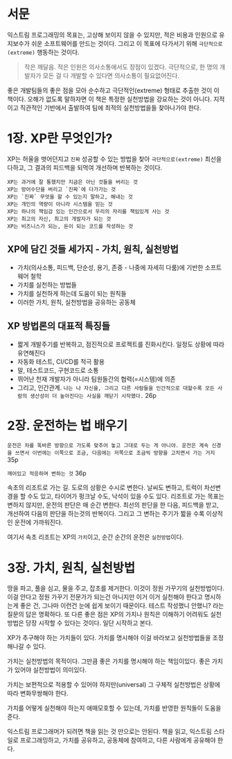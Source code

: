 # 서문

익스트림 프로그래밍의 목표는, 고상해 보이지 않을 수 있지만, 적은 비용과 인원으로 유지보수가 쉬운 소프트웨어를 만드는 것이다. 그리고 이 목표에 다가서기 위해 `극단적으로(extreme)` 행동하는 것이다.

> 작은 깨달음. 적은 인원은 의사소통에서도 장점이 있겠다. 극단적으로, 한 명의 개발자가 모든 걸 다 개발할 수 있다면 의사소통이 필요없어진다.

좋은 개발팀들의 좋은 점을 모아 순수하고 극단적인(extreme) 형태로 추출한 것이 이 책이다.
오해가 없도록 말하자면 이 책은 특정한 실천방법을 강요하는 것이 아니다. 지적이고 직관적인 기반에서 출발하여 팀에 최적의 실천방법을들 찾아나가야 한다.

# 1장. XP란 무엇인가?

XP는 허울을 벗어던지고 `진짜` 성공할 수 있는 방법을 찾아 `극단적으로(extreme)` 최선을 다하고, 그 결과의 피드백을 되먹여 개선하며 반복하는 것이다.

```
XP는 과거에 잘 통했지만 지금은 아닌 것들을 버리는 것
XP는 방어수단을 버리고 `진짜`에 다가가는 것
XP는 `진짜` 무엇을 할 수 있는지 말하고, 해내는 것
XP는 개인의 역량이 아니라 시스템을 믿는 것
XP는 하나의 책임감 있는 인간으로서 우리의 자리를 책임있게 사는 것
XP는 최고의 자신, 최고의 개발자가 되는 것
XP는 비즈니스가 되는, 돈이 되는 코드를 작성하는 것
```

## XP에 담긴 것들 세가지 - 가치, 원칙, 실천방법

- 가치(의사소통, 피드백, 단순성, 용기, 존중 - 나중에 자세히 다룸)에 기반한 소프트웨어 철학
- 가치를 실천하는 방법들
- 가치를 실천하게 하는데 도움이 되는 원칙들
- 이러한 가치, 원칙, 실천방법을 공유하는 공동체

## XP 방법론의 대표적 특징들

- 짧게 개발주기를 반복하고, 점진적으로 프로젝트를 진화시킨다. 일정도 상황에 따라 유연해진다
- 자동화 테스트, CI/CD를 적극 활용
- 말, 테스트코드, 구현코드로 소통
- 뛰어난 천재 개발자가 아니라 팀원들간의 협력(=시스템)에 의존
- 그리고, 인간관계. `나는 나 자신을, 그리고 다른 사람들을 인간적으로 대할수록 모든 사람의 생산성이 더 높아진다는 사실을 깨닫기 시작했다.` 26p

# 2장. 운전하는 법 배우기

`운전은 차를 똑바른 방향으로 가도록 맞추어 놓고 그대로 두는 게 아니야. 운전은 계속 신경을 쓰면서 이번에는 이쪽으로 조금, 다음에는 저쪽으로 조금씩 방향을 고치면서 가는 거지` 35p

`깨어있고 적응하며 변하는 것` 36p

속초의 리조트로 가는 길. 도로의 상황은 수시로 변한다. 날씨도 변하고, 트럭이 차선변경을 할 수도 있고, 타이어가 펑크날 수도, 낙석이 있을 수도 있다.
리조트로 가는 목표는 변하지 않지만, 운전의 판단은 매 순간 변한다. 최선의 판단을 한 다음, 피드백을 받고, 개선하여 다음의 판단을 하는것의 반복이다.
그리고 그 변하는 주기가 짧을 수록 이상적인 운전에 가까워진다.

여기서 속초 리조트는 XP의 `가치`이고, 순간 순간의 운전은 `실천방법`이다.

# 3장. 가치, 원칙, 실천방법

땅을 파고, 풀을 심고, 물을 주고, 잡초를 제거한다. 이것이 정원 가꾸기의 실천방법이다. 이걸 안다고 정원 가꾸기 전문가가 되는건 아니지만
이거 이거 실천해야 한다고 명시하는게 좋은 건, 그나마 이런건 눈에 쉽게 보이기 때문이다. 테스트 작성했니 안했니? 라는 질문의 답은 명확하다.
또 다른 좋은 점은 XP의 가치나 원칙은 이해하기 어려워도 실천방법은 당장 시작할 수 있다는 것이다. 일단 시작하고 본다.

XP가 추구해야 하는 가치들이 있다. 가치를 명시해야 이걸 바라보고 실천방법들을 조정해나갈 수 있다.

가치는 실천방법의 목적이다. 그만큼 좋은 가치를 명시해야 하는 책임이있다. 좋은 가치가 있어야 실천방법이 의미있다.

가치는 보편적으로 적용할 수 있어야 하지만(universal) 그 구체적 실천방법은 상황에 따라 변화무쌍해야 한다.

가치를 어떻게 실천해야 하는지 애매모호할 수 있는데, 가치를 반영한 원칙들이 도움을 준다.

익스트림 프로그래머가 되려면 책을 읽는 것 만으로는 안된다.
책을 읽고, 익스트림 스타일로 프로그래밍하고, 가치를 공유하고, 공동체에 참여하고, 다른 사람에게 공유해야 한다.
